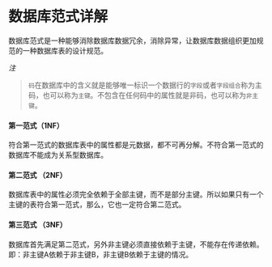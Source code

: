 # 数据库范式详解
数据库范式是一种能够消除数据库数据冗余，消除异常，让数据库数据组织更加规范的一种数据库表的设计规范。

*注*
>`码`在数据库中的含义就是能够唯一标识一个数据行的`字段`或者`字段组合`称为主码，也可以称为`主键`。不包含在任何码中的属性就是非码，也可以称为`非主键`。

#### 第一范式（1NF）
符合第一范式的数据库表中的属性都是元数据，都不可再分解。不符合第一范式的数据库不能成为关系型数据库。

#### 第二范式 （2NF）
数据库表中的属性必须完全依赖于全部主键，而不是部分主键。所以如果只有一个主键的表符合第一范式，那么，它也一定符合第二范式。

#### 第三范式 （3NF）
数据库首先满足第二范式，另外非主键必须直接依赖于主键，不能存在传递依赖。即：非主键A依赖于非主键B，非主键B依赖于主键的情况。

